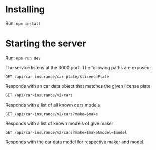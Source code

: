 
Installing
===

Run: `npm install`


Starting the server
===

Run: `npm run dev`


The service listens at the 3000 port.
The following paths are exposed:

`GET /api/car-insurance/car-plate/$licensePlate`

Responds with an car data object that matches
the given license plate


`GET /api/car-insurance/v2/cars`

Responds with a list of all known cars models


`GET /api/car-insurance/v2/cars?make=$make`

Responds with a list of known models of give maker


`GET /api/car-insurance/v2/cars?make=$make&model=$model`

Responds with the car data model for respective maker and model.
